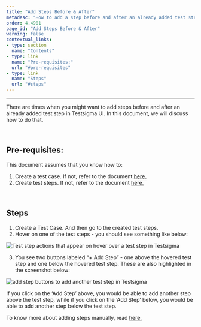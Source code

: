 ```yaml
---
title: "Add Steps Before & After"
metadesc: "How to add a step before and after an already added test step in Testsigma."
order: 4.4901
page_id: "Add Steps Before & After"
warning: false
contextual_links:
- type: section
  name: "Contents"
- type: link
  name: "Pre-requisites:"
  url: "#pre-requisites"
- type: link
  name: "Steps"
  url: "#steps"
---
```


---

There are times when you might want to add steps before and after an already added test step in Testsigma UI. In this document, we will discuss how to do that.

&emsp;

## **Pre-requisites:**

This document assumes that you know how to:

 1. Create a test case. If not, refer to the document [here.](https://testsigma.com/docs/test-cases/manage/add-edit-delete/)
 2. Create test steps. If not, refer to the document [here.](https://testsigma.com/docs/test-cases/create-steps-nl/overview/)

&emsp;

## **Steps**

 1. Create a Test Case. And then go to the created test steps.
 2. Hover on one of the test steps - you should see something like below:

![Test step actions that appear on hover over a test step in Testsigma](https://docs.testsigma.com/images/add-steps-before-after/hover-over-test-steps-add-step-testsigma.png)

 3. You see two buttons labeled “+ Add Step” - one above the hovered test step and one below the hovered test step. These are also highlighted in the screenshot below:

![add step buttons to add another test step in Testsigma](https://docs.testsigma.com/images/add-steps-before-after/add-step-buttons-in-testsigma.png)

If you click on the ‘Add Step’ above, you would be able to add another step above the test step, while if you click on the ‘Add Step’ below, you would be able to add another step below the test step.

To know more about adding steps manually, read [here.](https://testsigma.com/docs/test-cases/create-steps-recorder/web-apps/add-steps-manually/ )




